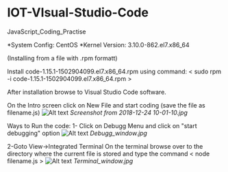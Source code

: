 # IOT-VIsual-Studio-Code
JavaScript_Coding_Practise

*System Config: CentOS
*Kernel Version: 3.10.0-862.el7.x86_64

(Installing from a file with .rpm formatt)

Install code-1.15.1-1502904099.el7.x86_64.rpm using command: 
  < sudo rpm -i code-1.15.1-1502904099.el7.x86_64.rpm >
  
After installation browse to Visual Studio Code software.

On the Intro screen click on New File and start coding (save the file as filename.js)
 ![Alt text](https://github.com/hosamanisachin/IOT_VIsual-Studio-Code/blob/IOT/Screenshot%20from%202018-12-24%2010-01-10.png) 
*Screenshot from 2018-12-24 10-01-10.jpg*

Ways to Run the code:
1- Click on Debugg Menu and click on "start debugging" option
   ![Alt text](https://github.com/hosamanisachin/IOT_VIsual-Studio-Code/blob/IOT/Debugg_window.png)
  *Debugg_window.jpg*
  
2-Goto View->Integrated Terminal
   On the terminal browse over to the directory where the current file is stored and type the command
    < node filename.js >
    ![Alt text](https://github.com/hosamanisachin/IOT_VIsual-Studio-Code/blob/IOT/Terminal_window.png)
    *Terminal_window.jpg*
  



